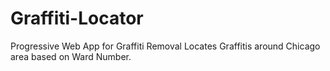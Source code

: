 # Graffiti-Locator
Progressive Web App for Graffiti Removal
Locates Graffitis around Chicago area based on Ward Number.
